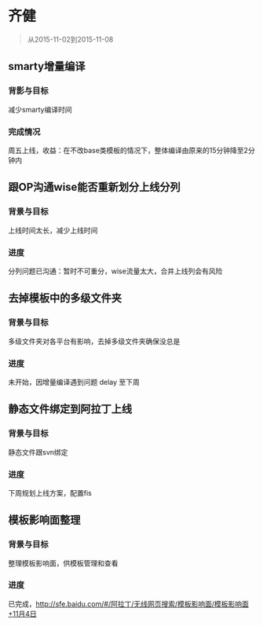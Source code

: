# 齐健
> 从2015-11-02到2015-11-08

## smarty增量编译

### 背影与目标

减少smarty编译时间

### 完成情况

周五上线，收益：在不改base类模板的情况下，整体编译由原来的15分钟降至2分钟内

## 跟OP沟通wise能否重新划分上线分列

### 背景与目标

上线时间太长，减少上线时间

### 进度

分列问题已沟通：暂时不可重分，wise流量太大，合并上线列会有风险

## 去掉模板中的多级文件夹

### 背景与目标

多级文件夹对各平台有影响，去掉多级文件夹确保没总是

### 进度

未开始，因增量编译遇到问题 delay 至下周

## 静态文件绑定到阿拉丁上线

### 背景与目标

静态文件跟svn绑定

### 进度

下周规划上线方案，配置fis

## 模板影响面整理

### 背景与目标

整理模板影响面，供模板管理和查看

### 进度

已完成，http://sfe.baidu.com/#/阿拉丁/无线网页搜索/模板影响面/模板影响面+11月4日
